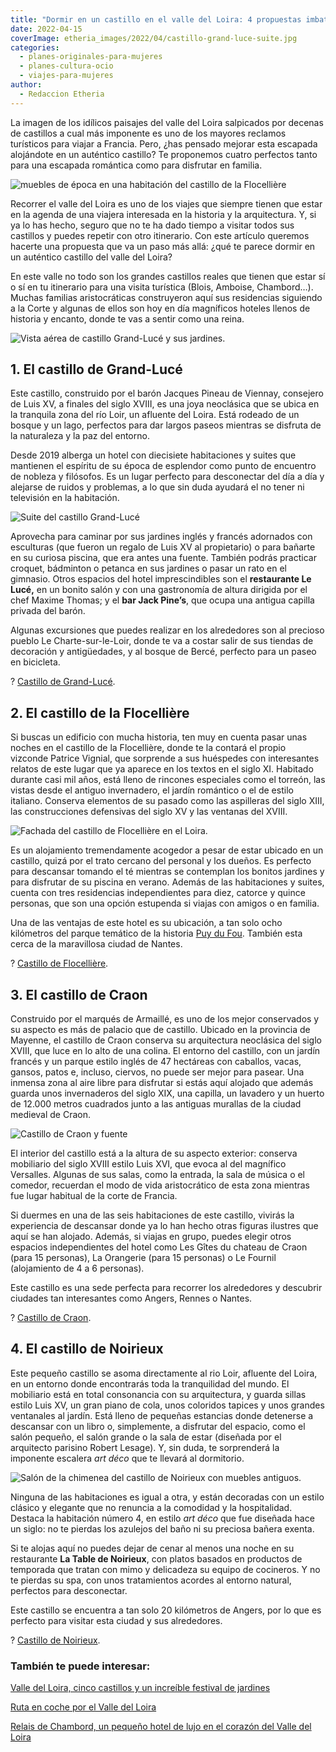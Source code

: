 ```yaml
---
title: "Dormir en un castillo en el valle del Loira: 4 propuestas imbatibles"
date: 2022-04-15
coverImage: etheria_images/2022/04/castillo-grand-luce-suite.jpg
categories: 
  - planes-originales-para-mujeres
  - planes-cultura-ocio
  - viajes-para-mujeres
author: 
  - Redaccion Etheria
---
```


La imagen de los idílicos paisajes del valle del Loira salpicados por decenas de castillos a cual más imponente es uno de los mayores reclamos turísticos para viajar a Francia. Pero, ¿has pensado mejorar esta escapada alojándote en un auténtico castillo? Te proponemos cuatro perfectos tanto para una escapada romántica como para disfrutar en familia.

![muebles de época en una habitación del castillo de la Flocellière](etheria_images/2022/04/castillo-flocelliere-habitacion-Bonnamy.jpg "Habitación del castillo de la Flocellière. © Laurent Rose")

Recorrer el valle del Loira es uno de los viajes que siempre tienen que estar en la 
agenda de una viajera interesada en la historia y la arquitectura. Y, si ya lo has 
hecho, seguro que no te ha dado tiempo a visitar todos sus castillos y puedes repetir 
con otro itinerario. Con este artículo queremos hacerte una propuesta que va un paso más 
allá: ¿qué te parece dormir en un auténtico castillo del valle del Loira? 

En este valle no todo son los grandes castillos reales que tienen que estar sí o sí en 
tu itinerario para una visita turística (Blois, Amboise, Chambord…). Muchas familias 
aristocráticas construyeron aquí sus residencias siguiendo a la Corte y algunas de ellos 
son hoy en día magníficos hoteles llenos de historia y encanto, donde te vas a sentir 
como una reina. 

![Vista aérea de castillo Grand-Lucé y sus jardines.](etheria_images/2022/04/castillo-grand-luce.jpg "Castillo Grand-Lucé. © Château Grand-Lucé/Adam Lynk")

## 1\. El castillo de Grand-Lucé

Este castillo, construido por el barón Jacques Pineau de Viennay, consejero de Luis XV, 
a finales del siglo XVIII, es una joya neoclásica que se ubica en la tranquila zona del 
río Loir, un afluente del Loira. Está rodeado de un bosque y un lago, perfectos para dar 
largos paseos mientras se disfruta de la naturaleza y la paz del entorno. 

Desde 2019 alberga un hotel con diecisiete habitaciones y suites que mantienen el 
espíritu de su época de esplendor como punto de encuentro de nobleza y filósofos. Es un 
lugar perfecto para desconectar del día a día y alejarse de ruidos y problemas, a lo que 
sin duda ayudará el no tener ni televisión en la habitación. 

![Suite del castillo Grand-Lucé](etheria_images/2022/04/castillo-grand-luce-suite.jpg "Suite del castillo Grand-Lucé. © Château Grand-Lucé/Michael Spengler.")

Aprovecha para caminar por sus jardines inglés y francés adornados con esculturas (que 
fueron un regalo de Luis XV al propietario) o para bañarte en su curiosa piscina, que 
era antes una fuente. También podrás practicar croquet, bádminton o petanca en sus 
jardines o pasar un rato en el gimnasio. Otros espacios del hotel imprescindibles son el 
**restaurante Le Lucé,** en un bonito salón y con una gastronomía de altura dirigida por 
el chef Maxime Thomas; y el **bar Jack Pine’s**, que ocupa una antigua capilla privada 
del barón. 

Algunas excursiones que puedes realizar en los alrededores son al precioso pueblo Le 
Charte-sur-le-Loir, donde te va a costar salir de sus tiendas de decoración y 
antigüedades, y al bosque de Bercé, perfecto para un paseo en bicicleta. 

? [Castillo de Grand-Lucé](https://chateaugrandluce.com/). 

## 2\. El castillo de la Flocellière

Si buscas un edificio con mucha historia, ten muy en cuenta pasar unas noches en el 
castillo de la Flocellière, donde te la contará el propio vizconde Patrice Vignial, que 
sorprende a sus huéspedes con interesantes relatos de este lugar que ya aparece en los 
textos en el siglo XI. Habitado durante casi mil años, está lleno de rincones especiales 
como el torreón, las vistas desde el antiguo invernadero, el jardín romántico o el de 
estilo italiano. Conserva elementos de su pasado como las aspilleras del siglo XIII, las 
construcciones defensivas del siglo XV y las ventanas del XVIII. 

![Fachada del castillo de Flocellière en el Loira.](etheria_images/2022/04/fachda-castillo-flocelliere.jpg "Fachada del castillo de Flocellière. © Pierre Holley.")

Es un alojamiento tremendamente acogedor a pesar de estar ubicado en un castillo, quizá 
por el trato cercano del personal y los dueños. Es perfecto para descansar tomando el té 
mientras se contemplan los bonitos jardines y para disfrutar de su piscina en verano. 
Además de las habitaciones y suites, cuenta con tres residencias independientes para 
diez, catorce y quince personas, que son una opción estupenda si viajas con amigos o en 
familia. 

Una de las ventajas de este hotel es su ubicación, a tan solo ocho kilómetros del parque 
temático de la historia [Puy du Fou](https://www.puydufou.com/france/es). También esta 
cerca de la maravillosa ciudad de Nantes. 

? [Castillo de Flocellière](https://www.chateaudelaflocelliere.com/). 

## 3\. El castillo de Craon

Construido por el marqués de Armaillé, es uno de los mejor conservados y su aspecto es 
más de palacio que de castillo. Ubicado en la provincia de Mayenne, el castillo de Craon 
conserva su arquitectura neoclásica del siglo XVIII, que luce en lo alto de una colina. 
El entorno del castillo, con un jardín francés y un parque estilo inglés de 47 hectáreas 
con caballos, vacas, gansos, patos e, incluso, ciervos, no puede ser mejor para pasear. 
Una inmensa zona al aire libre para disfrutar si estás aquí alojado que además guarda 
unos invernaderos del siglo XIX, una capilla, un lavadero y un huerto de 12.000 metros 
cuadrados junto a las antiguas murallas de la ciudad medieval de Craon. 

![Castillo de Craon y fuente](etheria_images/2022/04/castillo-craon-fachada.jpg "Castillo de Craon. © Château de Craon.")

El interior del castillo está a la altura de su aspecto exterior: conserva mobiliario 
del siglo XVIII estilo Luis XVI, que evoca al del magnífico Versalles. Algunas de sus 
salas, como la entrada, la sala de música o el comedor, recuerdan el modo de vida 
aristocrático de esta zona mientras fue lugar habitual de la corte de Francia. 

Si duermes en una de las seis habitaciones de este castillo, vivirás la experiencia de 
descansar donde ya lo han hecho otras figuras ilustres que aquí se han alojado. Además, 
si viajas en grupo, puedes elegir otros espacios independientes del hotel como Les Gîtes 
du chateau de Craon (para 15 personas), La Orangerie (para 15 personas) o Le Fournil 
(alojamiento de 4 a 6 personas). 

Este castillo es una sede perfecta para recorrer los alrededores y descubrir ciudades 
tan interesantes como Angers, Rennes o Nantes. 

? [Castillo de Craon](https://chateaudecraon.fr/). 

## 4\. El castillo de Noirieux

Este pequeño castillo se asoma directamente al rio Loir, afluente del Loira, en un 
entorno donde encontrarás toda la tranquilidad del mundo. El mobiliario está en total 
consonancia con su arquitectura, y guarda sillas estilo Luis XV, un gran piano de cola, 
unos coloridos tapices y unos grandes ventanales al jardín. Está lleno de pequeñas 
estancias donde detenerse a descansar con un libro o, simplemente, a disfrutar del 
espacio, como el salón pequeño, el salón grande o la sala de estar (diseñada por el 
arquitecto parisino Robert Lesage). Y, sin duda, te sorprenderá la imponente escalera 
_art déco_ que te llevará al dormitorio. 

![Salón de la chimenea del castillo de Noirieux con muebles antiguos.](etheria_images/2022/04/castillo-noiriere-salon-chimenea.jpg "Salón de la chimenea del castillo de Noirieux. © Château Noirieux")

Ninguna de las habitaciones es igual a otra, y están decoradas con un estilo clásico y 
elegante que no renuncia a la comodidad y la hospitalidad. Destaca la habitación número 
4, en estilo _art déco_ que fue diseñada hace un siglo: no te pierdas los azulejos del 
baño ni su preciosa bañera exenta. 

Si te alojas aquí no puedes dejar de cenar al menos una noche en su restaurante **La 
Table de Noirieux**, con platos basados en productos de temporada que tratan con mimo y 
delicadeza su equipo de cocineros. Y no te pierdas su spa, con unos tratamientos acordes 
al entorno natural, perfectos para desconectar. 

Este castillo se encuentra a tan solo 20 kilómetros de Angers, por lo que es perfecto 
para visitar esta ciudad y sus alrededores. 

? [Castillo de Noirieux](https://www.chateaudenoirieux.com/fr/). 

### También te puede interesar:

[Valle del Loira, cinco castillos y un increíble festival de 
jardines](https://etheriamagazine.com/2021/08/09/valle-del-loira-entre-castillos-y-jardines/) 

[Ruta en coche por el Valle del 
Loira](https://etheriamagazine.com/2019/03/14/que-ver-ruta-en-coche-valle-del-loira/) 

[Relais de Chambord, un pequeño hotel de lujo en el corazón del Valle del 
Loira](https://etheriamagazine.com/2021/08/02/relais-de-chambord-hotel-lujo-valle-del-loira/)
